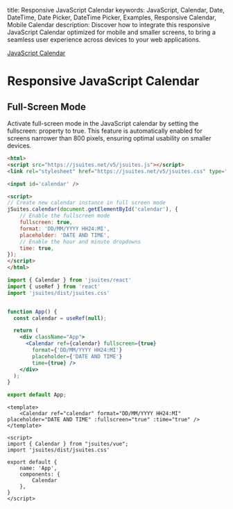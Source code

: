 title: Responsive JavaScript Calendar
keywords: JavaScript, Calendar, Date, DateTime, Date Picker, DateTime Picker, Examples, Responsive Calendar, Mobile Calendar
description: Discover how to integrate this responsive JavaScript Calendar optimized for mobile and smaller screens, to bring a seamless user experience across devices to your web applications.

[JavaScript Calendar](/docs/javascript-calendar)

# Responsive JavaScript Calendar

## Full-Screen Mode

Activate full-screen mode in the JavaScript calendar by setting the fullscreen: property to true. This feature is automatically enabled for screens narrower than 800 pixels, ensuring optimal usability on smaller devices.
  
```html
<html>
<script src="https://jsuites.net/v5/jsuites.js"></script>
<link rel="stylesheet" href="https://jsuites.net/v5/jsuites.css" type="text/css" />

<input id='calendar' />

<script>
// Create new calendar instance in full screen mode
jSuites.calendar(document.getElementById('calendar'), {
    // Enable the fullscreen mode
    fullscreen: true,
    format: 'DD/MM/YYYY HH24:MI',
    placeholder: 'DATE AND TIME',
    // Enable the hour and minute dropdowns
    time: true,
});
</script>
</html>
```
```jsx
import { Calendar } from 'jsuites/react'
import { useRef } from 'react'
import 'jsuites/dist/jsuites.css'


function App() {
  const calendar = useRef(null);

  return (
    <div className="App">
      <Calendar ref={calendar} fullscreen={true}
        format={'DD/MM/YYYY HH24:MI'}
        placeholder={'DATE AND TIME'}
        time={true} />
    </div>
  );
}

export default App;
```
```vue
<template>
    <Calendar ref="calendar" format="DD/MM/YYYY HH24:MI" placeholder="DATE AND TIME" :fullscreen="true" :time="true" />
</template>

<script>
import { Calendar } from "jsuites/vue";
import 'jsuites/dist/jsuites.css'

export default {
    name: 'App',
    components: {
        Calendar
    },
}
</script>
```

